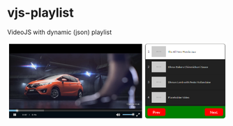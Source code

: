 # vjs-playlist
VideoJS with dynamic (json) playlist 

![alt tag](https://github.com/co851002/vjs-playlist/blob/master/img.png)

